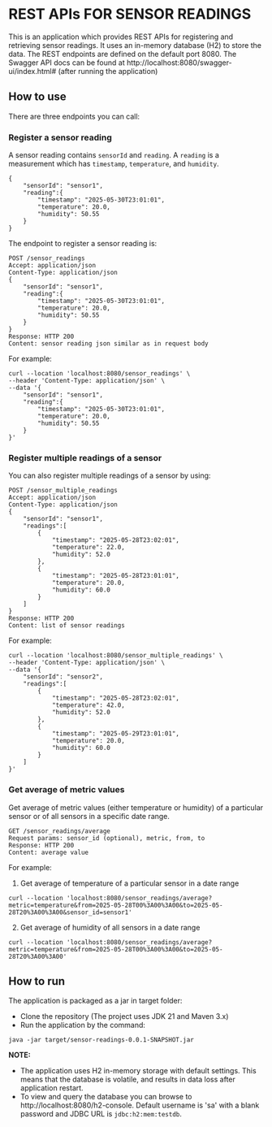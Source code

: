 # REST APIs FOR SENSOR READINGS 

This is an application which provides REST APIs for registering and retrieving sensor readings. It uses an in-memory database (H2) to store the data. The REST endpoints are defined on the default port 8080.
The Swagger API docs can be found at http://localhost:8080/swagger-ui/index.html# (after running the application)

## How to use
There are three endpoints you can call:

### Register a sensor reading
A sensor reading contains `sensorId` and `reading`. A `reading` is a measurement which has `timestamp`, `temperature`, and `humidity`.
```
{
    "sensorId": "sensor1",
    "reading":{
        "timestamp": "2025-05-30T23:01:01",
        "temperature": 20.0,
        "humidity": 50.55
    } 
}
```
The endpoint to register a sensor reading is:
```
POST /sensor_readings
Accept: application/json
Content-Type: application/json
{
    "sensorId": "sensor1",
    "reading":{
        "timestamp": "2025-05-30T23:01:01",
        "temperature": 20.0,
        "humidity": 50.55
    }
}
Response: HTTP 200
Content: sensor reading json similar as in request body 
```
For example:
```
curl --location 'localhost:8080/sensor_readings' \
--header 'Content-Type: application/json' \
--data '{
    "sensorId": "sensor1",
    "reading":{
        "timestamp": "2025-05-30T23:01:01",
        "temperature": 20.0,
        "humidity": 50.55
    }
}'
```

### Register multiple readings of a sensor
You can also register multiple readings of a sensor by using:
```
POST /sensor_multiple_readings
Accept: application/json
Content-Type: application/json
{
    "sensorId": "sensor1",
    "readings":[
        {
            "timestamp": "2025-05-28T23:02:01",
            "temperature": 22.0,
            "humidity": 52.0
        },
        {
            "timestamp": "2025-05-28T23:01:01",
            "temperature": 20.0,
            "humidity": 60.0
        }
    ]
}
Response: HTTP 200
Content: list of sensor readings 
```
For example:
```
curl --location 'localhost:8080/sensor_multiple_readings' \
--header 'Content-Type: application/json' \
--data '{
	"sensorId": "sensor2",
    "readings":[
        {
            "timestamp": "2025-05-28T23:02:01",
            "temperature": 42.0,
            "humidity": 52.0
        },
        {
            "timestamp": "2025-05-29T23:01:01",
            "temperature": 20.0,
            "humidity": 60.0
        }
    ]  
}'
```

### Get average of metric values
Get average of metric values  (either temperature or humidity) of a particular sensor or of all sensors in a specific date range.

```
GET /sensor_readings/average
Request params: sensor_id (optional), metric, from, to
Response: HTTP 200
Content: average value
```
For example:

1. Get average of temperature of a particular sensor in a date range
```
curl --location 'localhost:8080/sensor_readings/average?metric=temperature&from=2025-05-28T00%3A00%3A00&to=2025-05-28T20%3A00%3A00&sensor_id=sensor1'
```

2. Get average of humidity of all sensors in a date range
```
curl --location 'localhost:8080/sensor_readings/average?metric=temperature&from=2025-05-28T00%3A00%3A00&to=2025-05-28T20%3A00%3A00'
```

## How to run
The application is packaged as a jar in target folder:
- Clone the repository (The project uses JDK 21 and Maven 3.x)
- Run the application by the command:  
```
java -jar target/sensor-readings-0.0.1-SNAPSHOT.jar
```
**NOTE:**
- The application uses H2 in-memory storage with default settings. This means that the database is volatile, and results in data loss after application restart.
- To view and query the database you can browse to http://localhost:8080/h2-console. Default username is 'sa' with a blank password and JDBC URL is `jdbc:h2:mem:testdb`. 





